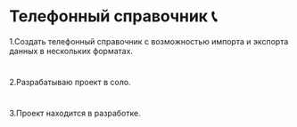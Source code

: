 # Телефонный справочник 📞
1.Создать телефонный справочник с возможностью импорта и экспорта данных в нескольких форматах.
#
2.Разрабатываю проект в соло.
#
3.Проект находится в разработке.
